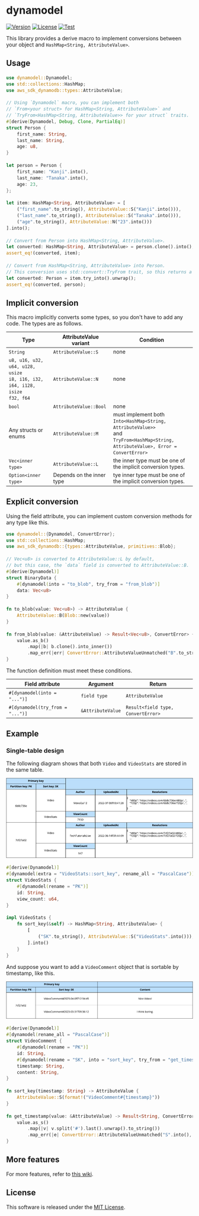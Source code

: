 # dynamodel

[![Version](https://img.shields.io/crates/v/dynamodel)](https://crates.io/crates/dynamodel)
[![License](https://img.shields.io/crates/l/dynamodel)](LICENSE)
[![Test](https://img.shields.io/github/actions/workflow/status/kaicoh/dynamodel/ci.yml)](https://github.com/kaicoh/dynamodel/actions/workflows/ci.yml)

This library provides a derive macro to implement conversions between your object and `HashMap<String, AttributeValue>`.

## Usage

```rust
use dynamodel::Dynamodel;
use std::collections::HashMap;
use aws_sdk_dynamodb::types::AttributeValue;

// Using `Dynamodel` macro, you can implement both
// `From<your struct> for HashMap<String, AttributeValue>` and
// `TryFrom<HashMap<String, AttributeValue>> for your struct` traits.
#[derive(Dynamodel, Debug, Clone, PartialEq)]
struct Person {
    first_name: String,
    last_name: String,
    age: u8,
}

let person = Person {
    first_name: "Kanji".into(),
    last_name: "Tanaka".into(),
    age: 23,
};

let item: HashMap<String, AttributeValue> = [
    ("first_name".to_string(), AttributeValue::S("Kanji".into())),
    ("last_name".to_string(), AttributeValue::S("Tanaka".into())),
    ("age".to_string(), AttributeValue::N("23".into()))
].into();

// Convert from Person into HashMap<String, AttributeValue>.
let converted: HashMap<String, AttributeValue> = person.clone().into();
assert_eq!(converted, item);

// Convert from HashMap<String, AttributeValue> into Person.
// This conversion uses std::convert::TryFrom trait, so this returns a Result.
let converted: Person = item.try_into().unwrap();
assert_eq!(converted, person);
```

## Implicit conversion

This macro implicitly converts some types, so you don't have to add any code. The types are as follows.

| Type | AttributeValue variant | Condition |
|---|---|---|
| `String` | `AttributeValue::S` | none |
| `u8, u16, u32, u64, u128, usize`<br>`i8, i16, i32, i64, i128, isize`<br>`f32, f64` | `AttributeValue::N` | none |
| `bool` | `AttributeValue::Bool` | none |
| Any structs or enums | `AttributeValue::M` | must implement both<br>`Into<HashMap<String, AttributeValue>>`<br>and<br>`TryFrom<HashMap<String, AttributeValue>, Error = ConvertError>` |
| `Vec<inner type>` | `AttributeValue::L` | the inner type must be one of the implicit conversion types. |
| `Option<inner type>` | Depends on the inner type | tye inner type must be one of the implicit conversion types. |

## Explicit conversion

Using the field attribute, you can implement custom conversion methods for any type like this.

```rust
use dynamodel::{Dynamodel, ConvertError};
use std::collections::HashMap;
use aws_sdk_dynamodb::{types::AttributeValue, primitives::Blob};

// Vec<u8> is converted to AttributeValue::L by default,
// but this case, the `data` field is converted to AttributeValue::B.
#[derive(Dynamodel)]
struct BinaryData {
    #[dynamodel(into = "to_blob", try_from = "from_blob")]
    data: Vec<u8>
}

fn to_blob(value: Vec<u8>) -> AttributeValue {
    AttributeValue::B(Blob::new(value))
}

fn from_blob(value: &AttributeValue) -> Result<Vec<u8>, ConvertError> {
    value.as_b()
        .map(|b| b.clone().into_inner())
        .map_err(|err| ConvertError::AttributeValueUnmatched("B".to_string(), err.clone()))
}
```

The function definition must meet these conditions.

| Field attribute | Argument | Return |
|---|---|---|
| `#[dynamodel(into = "...")]`| `field type` | `AttributeValue` |
| `#[dynamodel(try_from = "...")]` | `&AttributeValue` | `Result<field type, ConvertError>` |

## Example

### Single-table design

The following diagram shows that both `Video` and `VideoStats` are stored in the same table.

![videos table](https://github.com/kaicoh/dynamodel/blob/images/videos_table.png?raw=true)

```rust
#[derive(Dynamodel)]
#[dynamodel(extra = "VideoStats::sort_key", rename_all = "PascalCase")]
struct VideoStats {
    #[dynamodel(rename = "PK")]
    id: String,
    view_count: u64,
}

impl VideoStats {
    fn sort_key(&self) -> HashMap<String, AttributeValue> {
        [
            ("SK".to_string(), AttributeValue::S("VideoStats".into())),
        ].into()
    }
}
```

And suppose you want to add a `VideoComment` object that is sortable by timestamp, like this.

![video comments object](https://github.com/kaicoh/dynamodel/blob/images/videos_table_2.png?raw=true)

```rust
#[derive(Dynamodel)]
#[dynamodel(rename_all = "PascalCase")]
struct VideoComment {
    #[dynamodel(rename = "PK")]
    id: String,
    #[dynamodel(rename = "SK", into = "sort_key", try_from = "get_timestamp")]
    timestamp: String,
    content: String,
}

fn sort_key(timestamp: String) -> AttributeValue {
    AttributeValue::S(format!("VideoComment#{timestamp}"))
}

fn get_timestamp(value: &AttributeValue) -> Result<String, ConvertError> {
    value.as_s()
        .map(|v| v.split('#').last().unwrap().to_string())
        .map_err(|e| ConvertError::AttributeValueUnmatched("S".into(), e.clone()))
}
```

## More features

For more features, refer to [this wiki](https://github.com/kaicoh/dynamodel/wiki).

## License

This software is released under the [MIT License](LICENSE).
